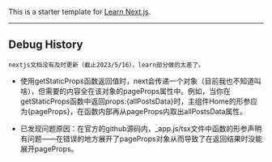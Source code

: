 This is a starter template for [Learn Next.js](https://nextjs.org/learn).
****
Debug History
-

    nextjs文档没有及时更新（截止2023/5/16），learn部分做的太差了。
-   使用getStaticProps函数返回值时，next会传递一个对象（目前我也不知道叫啥），但需要的内容全在该对象的pageProps属性中。例如，当你在getStaticProps函数中返回props:{allPostsData}时，主组件Home的形参应为{pageProps}，在函数内部再从pageProps内取出allPostsData属性。

-   已发现问题原因：在官方的github源码内，_app.js/tsx文件中函数的形参声明有问题——在错误的地方展开了pageProps对象从而导致了在返回结果时没能展开pageProps。
